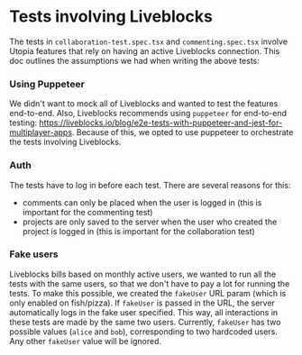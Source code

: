 # Tests involving Liveblocks

The tests in `collaboration-test.spec.tsx` and `commenting.spec.tsx` involve
Utopia features that rely on having an active Liveblocks connection. This doc
outlines the assumptions we had when writing the above tests:

### Using Puppeteer

We didn't want to mock all of Liveblocks and wanted to test the features
end-to-end. Also, Liveblocks recommends using `puppeteer` for end-to-end
testing:
https://liveblocks.io/blog/e2e-tests-with-puppeteer-and-jest-for-multiplayer-apps.
Because of this, we opted to use puppeteer to orchestrate the tests involving
Liveblocks.

### Auth

The tests have to log in before each test. There are several reasons for this:

- comments can only be placed when the user is logged in (this is important for
  the commenting test)
- projects are only saved to the server when the user who created the project is
  logged in (this is important for the collaboration test)

### Fake users

Liveblocks bills based on monthly active users, we wanted to run all the tests
with the same users, so that we don't have to pay a lot for running the tests.
To make this possible, we created the `fakeUser` URL param (which is only
enabled on fish/pizza). If `fakeUser` is passed in the URL, the server
automatically logs in the fake user specified. This way, all interactions in
these tests are made by the same two users. Currently, `fakeUser` has two
possible values (`alice` and `bob`), corresponding to two hardcoded users. Any
other `fakeUser` value will be ignored.
